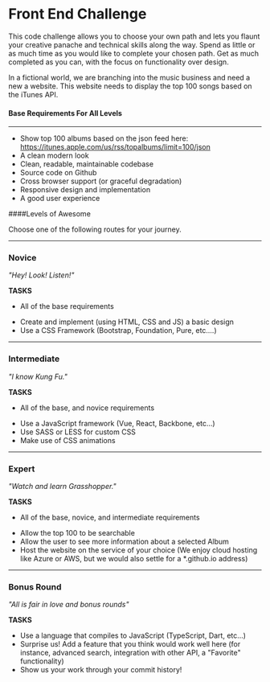 Front End Challenge
====================

This code challenge allows you to choose your own path and lets you flaunt your creative panache and technical skills along the way. Spend as little or as much time as you would like to complete your chosen path. Get as much completed as you can, with the focus on functionality over design.

In a fictional world, we are branching into the music business and need a new a website. This website needs to display the top 100 songs based on the iTunes API.   

#### Base Requirements For All Levels
-------
- Show top 100 albums based on the json feed here:  https://itunes.apple.com/us/rss/topalbums/limit=100/json
- A clean modern look
- Clean, readable, maintainable codebase
- Source code on Github
- Cross browser support (or graceful degradation) 
- Responsive design and implementation
- A good user experience


####Levels of Awesome

Choose one of the following routes for your journey. 

-------
### Novice

*"Hey! Look! Listen!"*

**TASKS**
* All of the base requirements
+ Create and implement (using HTML, CSS and JS) a basic design 
+ Use a CSS Framework (Bootstrap, Foundation, Pure, etc.…)


-------
### Intermediate

*"I know Kung Fu."*

**TASKS**
* All of the base, and novice requirements
+ Use a JavaScript framework (Vue, React, Backbone, etc...)
+ Use SASS or LESS for custom CSS
+ Make use of CSS animations


-------
### Expert

*"Watch and learn Grasshopper."*

**TASKS**
* All of the base, novice, and intermediate requirements
+ Allow the top 100 to be searchable 
+ Allow the user to see more information about a selected Album
+ Host the website on the service of your choice (We enjoy cloud hosting like Azure or AWS, but we would also settle for a *.github.io address)


-------
### Bonus Round

*"All is fair in love and bonus rounds"*

**TASKS**
+ Use a language that compiles to JavaScript (TypeScript, Dart, etc...)
+ Surprise us! Add a feature that you think would work well here (for instance, advanced search, integration with other API, a "Favorite" functionality)
+ Show us your work through your commit history!
